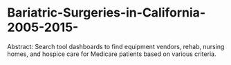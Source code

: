 # Bariatric-Surgeries-in-California-2005-2015-

Abstract: 
Search tool dashboards to find equipment vendors, rehab, nursing homes, and hospice care for Medicare patients based on various criteria. 
